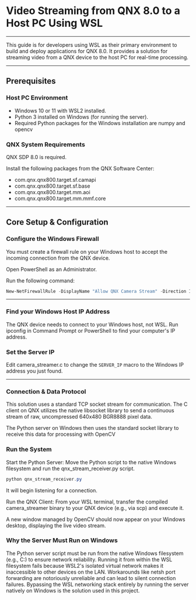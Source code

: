 # Video Streaming from QNX 8.0 to a Host PC Using WSL
---
This guide is for developers using WSL as their primary environment to build and deploy applications for QNX 8.0. It provides a solution for streaming video from a QNX device to the host PC for real-time processing.

---

## Prerequisites

### Host PC Environment

- Windows 10 or 11 with WSL2 installed.
- Python 3 installed on Windows (for running the server).
- Required Python packages for the Windows installation are numpy and opencv
  
### QNX System Requirements

QNX SDP 8.0 is required.

Install the following packages from the QNX Software Center:

- com.qnx.qnx800.target.sf.camapi  
- com.qnx.qnx800.target.sf.base  
- com.qnx.qnx800.target.mm.aoi  
- com.qnx.qnx800.target.mm.mmf.core

---

## Core Setup & Configuration

### Configure the Windows Firewall

You must create a firewall rule on your Windows host to accept the incoming connection from the QNX device.

Open PowerShell as an Administrator.

Run the following command:

```powershell
New-NetFirewallRule -DisplayName "Allow QNX Camera Stream" -Direction Inbound -Protocol TCP -LocalPort 12345 -Action Allow
```

---

### Find your Windows Host IP Address

The QNX device needs to connect to your Windows host, not WSL. Run ipconfig in Command Prompt or PowerShell to find your computer's IP address.

### Set the Server IP

Edit camera_streamer.c to change the `SERVER_IP` macro to the Windows IP address you just found.

---

### Connection & Data Protocol
This solution uses a standard TCP socket stream for communication. The C client on QNX utilizes the native libsocket library to send a continuous stream of raw, uncompressed 640x480 BGR8888 pixel data. 

The Python server on Windows then uses the standard socket library to receive this data for processing with OpenCV

### Run the System

Start the Python Server: Move the Python script to the native Windows filesystem and run the qnx_stream_receiver.py script. 

```powershell
python qnx_stream_receiver.py
```
It will begin listening for a connection.

Run the QNX Client: From your WSL terminal, transfer the compiled camera_streamer binary to your QNX device (e.g., via scp) and execute it.

A new window managed by OpenCV should now appear on your Windows desktop, displaying the live video stream.

### Why the Server Must Run on Windows

The Python server script must be run from the native Windows filesystem (e.g., C:\) to ensure network reliability. Running it from within the WSL filesystem fails because WSL2's isolated virtual network makes it inaccessible to other devices on the LAN. Workarounds like netsh port forwarding are notoriously unreliable and can lead to silent connection failures. Bypassing the WSL networking stack entirely by running the server natively on Windows is the solution used in this project.


